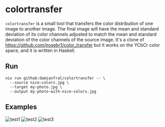 # colortransfer

`colortransfer` is a small tool that transfers the color distribution of one
image to another image. The final image will have the mean and standard
deviation of its color channels adjusted to match the mean and standard
deviation of the color channels of the source image. It's a clone of
<https://github.com/jrosebr1/color_transfer> but it works on the YCbCr color
space, and it is written in Haskell.

## Run

```shell
nix run github:damianfral/colortransfer -- \
  --source nice-colors.jpg \
  --target my-photo.jpg \
  --output my-photo-with-nice-colors.jpg
```

## Examples

![test1](images/autumn-fallingwater.png?raw=true)
![test2](images/oceansunset-oceanday.png?raw=true)
![test3](images/woods-storm.png?raw=true)
